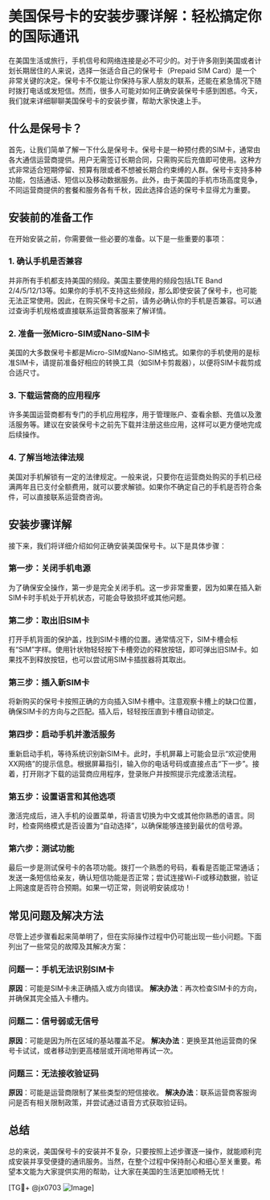 # 美国保号卡的安装步骤详解：轻松搞定你的国际通讯

在美国生活或旅行，手机信号和网络连接是必不可少的。对于许多刚到美国或者计划长期居住的人来说，选择一张适合自己的保号卡（Prepaid SIM Card）是一个非常关键的决定。保号卡不仅能让你保持与家人朋友的联系，还能在紧急情况下随时拨打电话或发短信。然而，很多人可能对如何正确安装保号卡感到困惑。今天，我们就来详细聊聊美国保号卡的安装步骤，帮助大家快速上手。

## 什么是保号卡？

首先，让我们简单了解一下什么是保号卡。保号卡是一种预付费的SIM卡，通常由各大通信运营商提供。用户无需签订长期合同，只需购买后充值即可使用。这种方式非常适合短期停留、预算有限或者不想被长期合约束缚的人群。保号卡支持多种功能，包括通话、短信以及移动数据服务。此外，由于美国的手机市场高度竞争，不同运营商提供的套餐和服务各有千秋，因此选择合适的保号卡显得尤为重要。

## 安装前的准备工作

在开始安装之前，你需要做一些必要的准备。以下是一些重要的事项：

### 1. 确认手机是否兼容
并非所有手机都支持美国的频段。美国主要使用的频段包括LTE Band 2/4/5/12/13等。如果你的手机不支持这些频段，那么即使安装了保号卡，也可能无法正常使用。因此，在购买保号卡之前，请务必确认你的手机是否兼容。可以通过查询手机规格或直接联系运营商客服来了解详情。

### 2. 准备一张Micro-SIM或Nano-SIM卡
美国的大多数保号卡都是Micro-SIM或Nano-SIM格式。如果你的手机使用的是标准SIM卡，请提前准备好相应的转换工具（如SIM卡剪裁器），以便将SIM卡裁剪成合适尺寸。

### 3. 下载运营商的应用程序
许多美国运营商都有专门的手机应用程序，用于管理账户、查看余额、充值以及激活服务等。建议在安装保号卡之前先下载并注册这些应用，这样可以更方便地完成后续操作。

### 4. 了解当地法律法规
美国对手机解锁有一定的法律规定。一般来说，只要你在运营商处购买的手机已经满两年且已支付全额费用，就可以要求解锁。如果你不确定自己的手机是否符合条件，可以直接联系运营商咨询。

## 安装步骤详解

接下来，我们将详细介绍如何正确安装美国保号卡。以下是具体步骤：

### 第一步：关闭手机电源
为了确保安全操作，第一步是完全关闭手机。这一步非常重要，因为如果在插入新SIM卡时手机处于开机状态，可能会导致损坏或其他问题。

### 第二步：取出旧SIM卡
打开手机背面的保护盖，找到SIM卡槽的位置。通常情况下，SIM卡槽会标有“SIM”字样。使用针状物轻轻按下卡槽旁边的释放按钮，即可弹出旧SIM卡。如果找不到释放按钮，也可以尝试用SIM卡插拔器将其取出。

### 第三步：插入新SIM卡
将新购买的保号卡按照正确的方向插入SIM卡槽中。注意观察卡槽上的缺口位置，确保SIM卡的方向与之匹配。插入后，轻轻按压直到卡槽自动锁定。

### 第四步：启动手机并激活服务
重新启动手机，等待系统识别新SIM卡。此时，手机屏幕上可能会显示“欢迎使用XX网络”的提示信息。根据屏幕指引，输入你的电话号码或直接点击“下一步”。接着，打开刚才下载的运营商应用程序，登录账户并按照提示完成激活流程。

### 第五步：设置语言和其他选项
激活完成后，进入手机的设置菜单，将语言切换为中文或其他你熟悉的语言。同时，检查网络模式是否设置为“自动选择”，以确保能够连接到最优的信号源。

### 第六步：测试功能
最后一步是测试保号卡的各项功能。拨打一个熟悉的号码，看看是否能正常通话；发送一条短信给亲友，确认短信功能是否正常；尝试连接Wi-Fi或移动数据，验证上网速度是否符合预期。如果一切正常，则说明安装成功！

## 常见问题及解决方法

尽管上述步骤看起来简单明了，但在实际操作过程中仍可能出现一些小问题。下面列出了一些常见的故障及其解决方案：

### 问题一：手机无法识别SIM卡
**原因**：可能是SIM卡未正确插入或方向错误。
**解决办法**：再次检查SIM卡的方向，并确保其完全插入卡槽内。

### 问题二：信号弱或无信号
**原因**：可能是因为所在区域的基站覆盖不足。
**解决办法**：更换至其他运营商的保号卡试试，或者移动到更高楼层或开阔地带再试一次。

### 问题三：无法接收验证码
**原因**：可能是运营商限制了某些类型的短信接收。
**解决办法**：联系运营商客服询问是否有相关限制政策，并尝试通过语音方式获取验证码。

## 总结

总的来说，美国保号卡的安装并不复杂，只要按照上述步骤逐一操作，就能顺利完成安装并享受便捷的通讯服务。当然，在整个过程中保持耐心和细心至关重要。希望本文能为大家提供实用的帮助，让大家在美国的生活更加顺畅无忧！

[TG💪+ @jx0703 ![Image](https://github.com/user-attachments/assets/dbca1d08-cadb-493c-b0ec-ad6f7a83f270)]